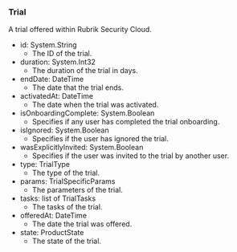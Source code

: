 ### Trial
A trial offered within Rubrik Security Cloud.

- id: System.String
  - The ID of the trial.
- duration: System.Int32
  - The duration of the trial in days.
- endDate: DateTime
  - The date that the trial ends.
- activatedAt: DateTime
  - The date when the trial was activated.
- isOnboardingComplete: System.Boolean
  - Specifies if any user has completed the trial onboarding.
- isIgnored: System.Boolean
  - Specifies if the user has ignored the trial.
- wasExplicitlyInvited: System.Boolean
  - Specifies if the user was invited to the trial by another user.
- type: TrialType
  - The type of the trial.
- params: TrialSpecificParams
  - The parameters of the trial.
- tasks: list of TrialTasks
  - The tasks of the trial.
- offeredAt: DateTime
  - The date the trial was offered.
- state: ProductState
  - The state of the trial.
